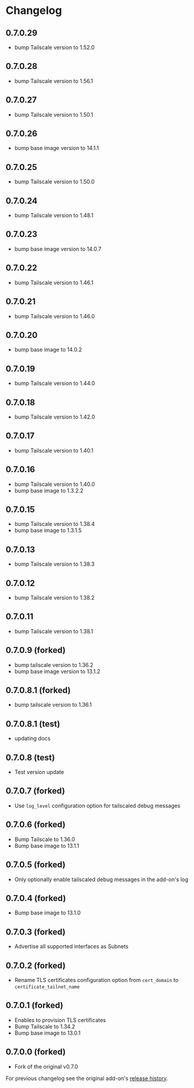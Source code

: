 # Changelog

## 0.7.0.29

- bump Tailscale version to 1.52.0

## 0.7.0.28

- bump Tailscale version to 1.56.1

## 0.7.0.27

- bump Tailscale version to 1.50.1

## 0.7.0.26

- bump base image version to 14.1.1

## 0.7.0.25

- bump Tailscale version to 1.50.0

## 0.7.0.24

- bump Tailscale version to 1.48.1

## 0.7.0.23

- bump base image version to 14.0.7

## 0.7.0.22

- bump Tailscale version to 1.46.1

## 0.7.0.21

- bump Tailscale version to 1.46.0

## 0.7.0.20

- bump base image to 14.0.2

## 0.7.0.19

- bump Tailscale version to 1.44.0

## 0.7.0.18

- bump Tailscale version to 1.42.0

## 0.7.0.17

- bump Tailscale version to 1.40.1

## 0.7.0.16

- bump Tailscale version to 1.40.0
- bump base image to 1.3.2.2

## 0.7.0.15

- bump Tailscale version to 1.38.4
- bump base image to 1.3.1.5

## 0.7.0.13

- bump Tailscale version to 1.38.3

## 0.7.0.12

- bump Tailscale version to 1.38.2

## 0.7.0.11

- bump Tailscale version to 1.38.1

## 0.7.0.9 (forked)

- bump tailscale version to 1.36.2
- bump base image version to 13.1.2

## 0.7.0.8.1 (forked)

- bump tailscale version to 1.36.1

## 0.7.0.8.1 (test)

- updating docs

## 0.7.0.8 (test)

- Test version update

## 0.7.0.7 (forked)

- Use `log_level` configuration option for tailscaled debug messages

## 0.7.0.6 (forked)

- Bump Tailscale to 1.36.0
- Bump base image to 13.1.1

## 0.7.0.5 (forked)

- Only optionally enable tailscaled debug messages in the add-on's log

## 0.7.0.4 (forked)

- Bump base image to 13.1.0

## 0.7.0.3 (forked)

- Advertise all supported interfaces as Subnets

## 0.7.0.2 (forked)

- Rename TLS certificates configuration option from `cert_domain` to `certificate_tailnet_name`

## 0.7.0.1 (forked)

- Enables to provision TLS certificates
- Bump Tailscale to 1.34.2
- Bump base image to 13.0.1

## 0.7.0.0 (forked)

- Fork of the original v0.7.0

For previous changelog see the original add-on's [release history](https://github.com/hassio-addons/addon-tailscale/releases).
